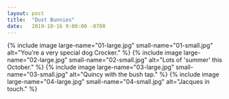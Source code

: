 ```yaml
---
layout: post
title:  "Dust Bunnies"
date:   2019-10-16 9:00:00 -0700
---
```


{% include image large-name="01-large.jpg" small-name="01-small.jpg" alt="You're a very special dog Crocker." %}
{% include image large-name="02-large.jpg" small-name="02-small.jpg" alt="Lots of 'summer' this October." %}
{% include image large-name="03-large.jpg" small-name="03-small.jpg" alt="Quincy with the bush tap." %}
{% include image large-name="04-large.jpg" small-name="04-small.jpg" alt="Jacques in touch." %}
